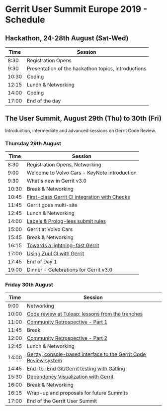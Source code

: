 # Gerrit User Summit Europe 2019 - Schedule

## Hackathon, 24-28th August (Sat-Wed)

| Time  | Session                                                 |
|-------|---------------------------------------------------------|
|  8:30 | Registration Opens                           |
|  9:30 | Presentation of the hackathon topics, introductions     |
| 10:30 | Coding                                                  |
| 12:15 | Lunch & Networking                                      |
| 14:00 | Coding                                                  |
| 17:00 | End of the day                                          |

## The User Summit, August 29th (Thu) to 30th (Fri)

Introduction, intermediate and advanced sessions on Gerrit Code Review.

### Thursday 29th August

| Time  | Session                                                                                      |
|-------|----------------------------------------------------------------------------------------------|
|  8:30 | Registration Opens, Networking                                                    |
|  9:00 | Welcome to Volvo Cars - KeyNote introduction                                                 |
|  9:30 | What's new in Gerrit v3.0                                                                    |
| 10:30 | Break & Networking                                                                           |
| 10:45 | [First-class Gerrit CI integration with Checks](sessions/first-class-ci-integration.md)      |
| 11:45 | Gerrit goes multi-site                                                                       |
| 12:45 | Lunch & Networking                                                                           |
| 14:00 | [Labels & Prolog-less submit rules](sessions/labels-and-prolog-less-submit-rules.md)         |
| 15:00 | Gerrit at Volvo Cars                                                                         |
| 15:45 | Break & Networking                                                                           |
| 16:15 | [Towards a lightning-fast Gerrit](sessions/performance.md)                                   |
| 17:00 | [Using Zuul CI with Gerrit](sessions/zuul.md)                                                |
| 17:45 | End of Day 1                                                                                 |
| 19:00 | Dinner - Celebrations for Gerrit v3.0                                                        |

### Friday 30th August

| Time  | Session                                                                                      |
|-------|----------------------------------------------------------------------------------------------|
|  9:00 | Networking                                                                                   |
| 10:00 | [Code review at Tuleap: lessons from the trenches](sessions/code-review-lessons-xp.md)       |
| 11:00 | [Community Retrospective - Part 1](sessions/community-retrospective.md)                      |
| 11:45 | Break                                                                                        |
| 12:00 | [Community Retrospective - Part 2](sessions/community-retrospective.md)                      |
| 12:45 | Lunch & Networking                                                                           |
| 14:00 | [Gertty, console-based interface to the Gerrit Code Review system](sessions/gertty.md)       |
| 14:45 | [End-to-End Git/Gerrit testing with Gatling](sessions/gerrit-load-testing.md)                |
| 15:30 | [Dependency Visualization with Gerrit](sessions/dependency-visualization.md)                 |
| 16:00 | Break & Networking                                                                           |
| 16:15 | Wrap-up and proposals for future Summits                                                     |
| 17:00 | End of the Gerrit User Summit                                                                |
